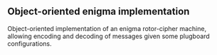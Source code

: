 ## Object-oriented enigma implementation
Object-oriented implementation of an enigma rotor-cipher machine, allowing encoding and decoding of messages given some plugboard configurations.   
